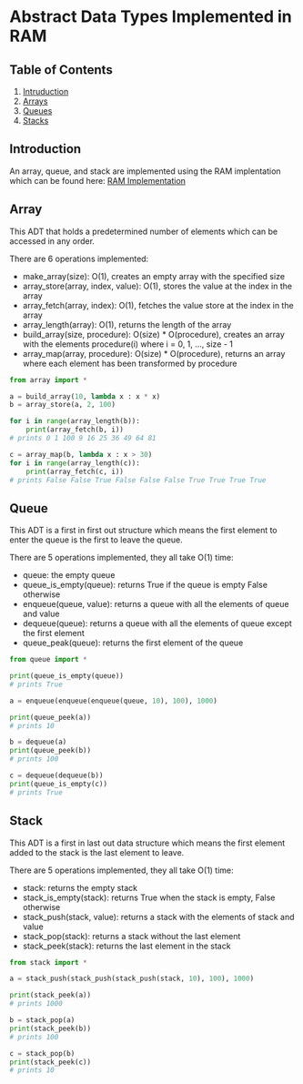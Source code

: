 # Abstract Data Types Implemented in RAM

## Table of Contents
1. [Intruduction](#introduction)
2. [Arrays](#array)
3. [Queues](#queue)
4. [Stacks](#stack)

## Introduction

An array, queue, and stack are implemented using the RAM implentation which can be found here: [RAM Implementation](https://github.com/tansonlee/ram)

## Array

This ADT that holds a predetermined number of elements which can be accessed in any order.

There are 6 operations implemented:
* make_array(size): O(1), creates an empty array with the specified size
* array_store(array, index, value): O(1), stores the value at the index in the array
* array_fetch(array, index): O(1), fetches the value store at the index in the array
* array_length(array): O(1), returns the length of the array
* build_array(size, procedure): O(size) * O(procedure), creates an array with the elements procedure(i) where i = 0, 1, ..., size - 1
* array_map(array, procedure): O(size) * O(procedure), returns an array where each element has been transformed by procedure


```python
from array import *

a = build_array(10, lambda x : x * x)
b = array_store(a, 2, 100)

for i in range(array_length(b)):
	print(array_fetch(b, i))
# prints 0 1 100 9 16 25 36 49 64 81

c = array_map(b, lambda x : x > 30)
for i in range(array_length(c)):
	print(array_fetch(c, i))
# prints False False True False False False True True True True

```


## Queue

This ADT is a first in first out structure which means the first element to enter the queue is the first to leave the queue.

There are 5 operations implemented, they all take O(1) time:
* queue: the empty queue
* queue_is_empty(queue): returns True if the queue is empty False otherwise
* enqueue(queue, value): returns a queue with all the elements of queue and value
* dequeue(queue): returns a queue with all the elements of queue except the first element
* queue_peak(queue): returns the first element of the queue

```python
from queue import *

print(queue_is_empty(queue))
# prints True

a = enqueue(enqueue(enqueue(queue, 10), 100), 1000)

print(queue_peek(a))
# prints 10

b = dequeue(a)
print(queue_peek(b))
# prints 100

c = dequeue(dequeue(b))
print(queue_is_empty(c))
# prints True
```

## Stack

This ADT is a first in last out data structure which means the first element added to the stack is the last element to leave.

There are 5 operations implemented, they all take O(1) time:
* stack: returns the empty stack
* stack_is_empty(stack): returns True when the stack is empty, False otherwise
* stack_push(stack, value): returns a stack with the elements of stack and value
* stack_pop(stack): returns a stack without the last element
* stack_peek(stack): returns the last element in the stack

```python
from stack import *

a = stack_push(stack_push(stack_push(stack, 10), 100), 1000)

print(stack_peek(a))
# prints 1000

b = stack_pop(a)
print(stack_peek(b))
# prints 100

c = stack_pop(b)
print(stack_peek(c))
# prints 10
```

